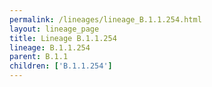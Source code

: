 ```yaml
---
permalink: /lineages/lineage_B.1.1.254.html
layout: lineage_page
title: Lineage B.1.1.254
lineage: B.1.1.254
parent: B.1.1
children: ['B.1.1.254']
---
```

